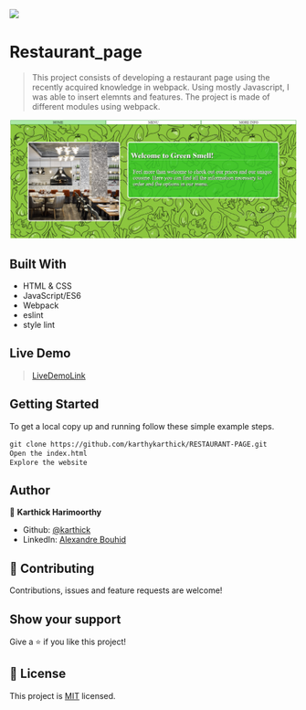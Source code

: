 ![](https://img.shields.io/badge/Microverse-blueviolet)

# Restaurant_page

> This project consists of developing a restaurant page using the recently acquired knowledge in webpack. Using mostly Javascript, I was able to insert elemnts and features. The project is made of different modules using webpack. 

![screenshot](./screenshot.png)

## Built With
- HTML & CSS
- JavaScript/ES6
- Webpack
- eslint
- style lint

## Live Demo

> [LiveDemoLink]() 

## Getting Started

To get a local copy up and running follow these simple example steps.

```
git clone https://github.com/karthykarthick/RESTAURANT-PAGE.git
Open the index.html
Explore the website
```

## Author

👤 **Karthick Harimoorthy**

- Github: [@karthick](https://github.com/karthykarthick)
- LinkedIn: [Alexandre Bouhid](https://www.linkedin.com/in/karthick-harimoorthy/)

## 🤝 Contributing

Contributions, issues and feature requests are welcome!

## Show your support

Give a ⭐️ if you like this project!

## 📝 License

This project is [MIT](lic.url) licensed.